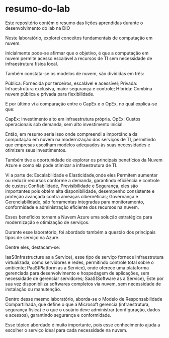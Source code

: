 # resumo-do-lab
Este repositório contém o resumo das lições aprendidas durante o desenvolvimento do lab na DIO

Neste laboratório, explorei conceitos fundamentais de computação em nuvem.

Inicialmente pode-se afirmar que o objetivo, é que a computação em nuvem permite acesso escalável a recursos de TI sem necessidade de infraestrutura física local.

Também constata-se os modelos de nuvem, são divididas em três:

Pública: Fornecida por terceiros, escalável e acessível;
Privada: Infraestrutura exclusiva, maior segurança e controle;
Híbrida: Combina nuvem pública e privada para flexibilidade.

E por último vi a comparação entre o CapEx e o OpEx, no qual explica-se que:

CapEx: Investimento alto em infraestrutura própria.
OpEx: Custos operacionais sob demanda, sem alto investimento inicial.

Então, em resumo seria isso onde compreendi a importância da computação em nuvem na modernização dos serviços de TI, permitindo que empresas escolham modelos adequados às suas necessidades e otimizem seus investimentos.

Também tive a oportunidade de explorar os principais benefícios da Nuvem Azure e como ela pode otimizar a infraestrutura de TI.

Vi a parte de:
Escalabilidade e Elasticidade,onde eles Permitem aumentar ou reduzir recursos conforme a demanda, garantindo eficiência e controle de custos;
Confiabilidade, Previsibilidade e Segurança, eles são importantes pois obtém alta disponibilidade, desempenho consistente e proteção avançada contra ameaças cibernéticas;
Governança e Gerenciabilidade, são ferramentas integradas para monitoramento, conformidade e administração eficiente dos recursos na nuvem.

Esses benefícios tornam a Nuvem Azure uma solução estratégica para modernização e otimização de serviços.

Durante esse laboratório, foi abordado também a questão dos principais tipos de serviço na Azure.

Dentre eles, destacam-se:

IaaS(Infrastructure as a Service), esse tipo de serviço fornece infraestrutura virtualizada, como servidores e redes, permitindo controle total sobre o ambiente;
PaaS(Platform as a Service), onde oferece uma plataforma gerenciada para desenvolvimento e hospedagem de aplicações, sem necessidade de gerenciar servidores;
SaaS(Software as a Service), Este por sua vez disponibiliza softwares completos via nuvem, sem necessidade de instalação ou manutenção.

Dentro desse mesmo laboratório, aborda-se o Modelo de Responsabilidade Compartilhada, que define o que a Microsoft gerencia (infraestrutura, segurança física) e o que o usuário deve administrar (configuração, dados e acessos), garantindo segurança e conformidade.

Esse tópico abordado é muito importante, pois esse conhecimento ajuda a escolher o serviço ideal para cada necessidade na nuvem.




